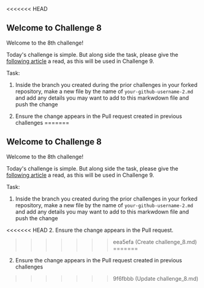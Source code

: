 <<<<<<< HEAD
## Welcome to Challenge 8

Welcome to the 8th challenge! 

Today's challenge is simple. But along side the task, please give the [following article](https://www.atlassian.com/git/tutorials/undoing-changes/git-reset) a read, as this will be used in Challenge 9.


Task: 
1. Inside the branch you created during the prior challenges in your forked repository, make a new file by the name of ``your-github-username-2.md`` and add any details you may want to add to this markwdown file and push the change

2. Ensure the change appears in the Pull request created in previous challenges
=======
## Welcome to Challenge 8

Welcome to the 8th challenge! 

Today's challenge is simple. But along side the task, please give the [following article](https://www.atlassian.com/git/tutorials/undoing-changes/git-reset) a read, as this will be used in Challenge 9.


Task: 
1. Inside the branch you created during the prior challenges in your forked repository, make a new file by the name of ``your-github-username-2.md`` and add any details you may want to add to this markwdown file and push the change

<<<<<<< HEAD
2. Ensure the change appears in the Pull request. 
>>>>>>> eea5efa (Create challenge_8.md)
=======
2. Ensure the change appears in the Pull request created in previous challenges
>>>>>>> 9f6fbbb (Update challenge_8.md)
